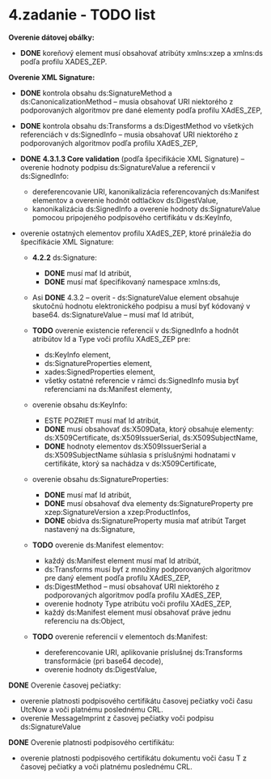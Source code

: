 # 4.zadanie - TODO list

**Overenie dátovej obálky:**

-   **DONE** koreňový element musí obsahovať atribúty xmlns:xzep a xmlns:ds podľa profilu XADES_ZEP.

**Overenie XML Signature:**

-   **DONE** kontrola obsahu ds:SignatureMethod a ds:CanonicalizationMethod – musia obsahovať URI niektorého z podporovaných algoritmov pre dané elementy podľa profilu XAdES_ZEP,
-   **DONE** kontrola obsahu ds:Transforms a ds:DigestMethod vo všetkých referenciách v ds:SignedInfo – musia obsahovať URI niektorého z podporovaných algoritmov podľa profilu XAdES_ZEP,
-   **DONE**  **4.3.1.3 Core validation** (podľa špecifikácie XML Signature) – overenie hodnoty podpisu ds:SignatureValue a referencií v ds:SignedInfo:

    -   dereferencovanie URI, kanonikalizácia referencovaných ds:Manifest elementov a overenie hodnôt odtlačkov ds:DigestValue,
    -   kanonikalizácia ds:SignedInfo a overenie hodnoty ds:SignatureValue pomocou pripojeného podpisového certifikátu v ds:KeyInfo,

-   overenie ostatných elementov profilu XAdES_ZEP, ktoré prináležia do špecifikácie XML Signature:

    -   **4.2.2** ds:Signature:
        -   **DONE** musí mať Id atribút,
        -   **DONE** musí mať špecifikovaný namespace xmlns:ds,
    -    Asi **DONE** 4.3.2 – overit - ds:SignatureValue element obsahuje skutočnú hodnotu elektronického podpisu a musí byť kódovaný v base64. ds:SignatureValue – musí mať Id atribút,
    -   **TODO** overenie existencie referencií v ds:SignedInfo a hodnôt atribútov Id a Type voči profilu XAdES_ZEP pre:

        -   ds:KeyInfo element,
        -   ds:SignatureProperties element,
        -   xades:SignedProperties element,
        -   všetky ostatné referencie v rámci ds:SignedInfo musia byť referenciami na ds:Manifest elementy,

    -   overenie obsahu ds:KeyInfo:

        -   ESTE POZRIET musí mať Id atribút,
        -   **DONE** musí obsahovať ds:X509Data, ktorý obsahuje elementy: ds:X509Certificate, ds:X509IssuerSerial, ds:X509SubjectName,
        -   **DONE** hodnoty elementov ds:X509IssuerSerial a ds:X509SubjectName súhlasia s príslušnými hodnatami v certifikáte, ktorý sa nachádza v ds:X509Certificate,

    -   overenie obsahu ds:SignatureProperties:

        -   **DONE** musí mať Id atribút,
        -   **DONE** musí obsahovať dva elementy ds:SignatureProperty pre xzep:SignatureVersion a xzep:ProductInfos,
        -   **DONE** obidva ds:SignatureProperty musia mať atribút Target nastavený na ds:Signature,

    -   **TODO** overenie ds:Manifest elementov:

        -   každý ds:Manifest element musí mať Id atribút,
        -   ds:Transforms musí byť z množiny podporovaných algoritmov pre daný element podľa profilu XAdES_ZEP,
        -   ds:DigestMethod – musí obsahovať URI niektorého z podporovaných algoritmov podľa profilu XAdES_ZEP,
        -   overenie hodnoty Type atribútu voči profilu XAdES_ZEP,
        -   každý ds:Manifest element musí obsahovať práve jednu referenciu na ds:Object,

    -   **TODO** overenie referencií v elementoch ds:Manifest:

        -   dereferencovanie URI, aplikovanie príslušnej ds:Transforms transformácie (pri base64 decode),
        -   overenie hodnoty ds:DigestValue,

**DONE** Overenie časovej pečiatky:
-   overenie platnosti podpisového certifikátu časovej pečiatky voči času UtcNow a voči platnému poslednému CRL.
-   overenie MessageImprint z časovej pečiatky voči podpisu ds:SignatureValue

**DONE** Overenie platnosti podpisového certifikátu:
-   overenie platnosti podpisového certifikátu dokumentu voči času T z časovej pečiatky a voči platnému poslednému CRL.
